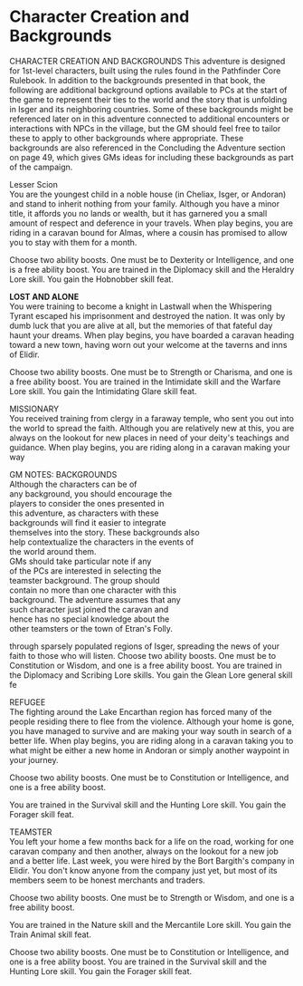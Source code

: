 # Character Creation and Backgrounds

CHARACTER CREATION AND BACKGROUNDS
This adventure is designed for 1st-level characters, built using the rules found in the Pathfinder Core Rulebook. In addition to the backgrounds presented in that book, the following are additional background options available to PCs at the start of the game to represent their ties to the world and the story that is unfolding in Isger and its neighboring countries. Some of these backgrounds might be referenced later on in this adventure connected to additional encounters or interactions with NPCs in the village, but the GM should feel free to tailor these to apply to other backgrounds where appropriate. These backgrounds are also referenced in the Concluding the Adventure section on page 49, which gives GMs ideas for including these backgrounds as part of the campaign.

Lesser Scion  
You are the youngest child in a noble house (in Cheliax, Isger, or Andoran) and stand to inherit nothing from your family. Although you have a minor title, it affords you no lands or wealth, but it has garnered you a small amount of respect and deference in your travels. When play begins, you are riding in a caravan bound for Almas, where a cousin has promised to allow you to stay with them for a month.

Choose two ability boosts. One must be to Dexterity
or Intelligence, and one is a free ability boost.
  You are trained in the Diplomacy skill and the
Heraldry Lore skill. You gain the Hobnobber skill feat.

**LOST AND ALONE**  
You were training to become a knight in Lastwall when the Whispering Tyrant escaped his imprisonment and destroyed the nation. It was only by dumb luck that you are alive at all, but the memories of that fateful day haunt your dreams. When play begins, you have boarded a caravan heading toward a new town, having worn out your welcome at the taverns and inns of Elidir.

Choose two ability boosts. One must be to Strength or Charisma, and one is a free ability boost.
You are trained in the Intimidate skill and the Warfare Lore skill. You gain the Intimidating Glare skill feat.

MISSIONARY  
You received training from clergy in a faraway temple, who sent you out into the world to spread the faith. Although you are relatively new at this, you are always on the lookout for new places in need of your deity's teachings and guidance. When play begins, you are riding along in a caravan making your way

GM NOTES: BACKGROUNDS  
Although the characters can be of  
any background, you should encourage the  
players to consider the ones presented in  
this adventure, as characters with these  
backgrounds will find it easier to integrate  
themselves into the story. These backgrounds also  
help contextualize the characters in the events of  
the world around them.  
  GMs should take particular note if any  
of the PCs are interested in selecting the  
teamster background. The group should  
contain no more than one character with this  
background. The adventure assumes that any  
such character just joined the caravan and  
hence has no special knowledge about the  
other teamsters or the town of Etran's Folly.

through sparsely populated regions of Isger, spreading
the news of your faith to those who will listen.
  Choose two ability boosts. One must be to
Constitution or Wisdom, and one is a free ability boost.
  You are trained in the Diplomacy and Scribing Lore
skills. You gain the Glean Lore general skill fe

REFUGEE  
The fighting around the Lake Encarthan region has forced many of the people residing there to flee from the violence. Although your home is gone, you have managed to survive and are making your way south in search of a better life. When play begins, you are riding along in a caravan taking you to what might be either a new home in Andoran or simply another waypoint in your journey.

Choose two ability boosts. One must be to
Constitution or Intelligence, and one is a free
ability boost.

You are trained in the Survival skill and the Hunting
Lore skill. You gain the Forager skill feat.

TEAMSTER  
You left your home a few months back for a life on the road, working for one caravan company and then another, always on the lookout for a new job and a better life. Last week, you were hired by the Bort Bargith's company in Elidir. You don't know anyone from the company just yet, but most of its members seem to be honest merchants and traders.

Choose two ability boosts. One must be to
Strength or Wisdom, and one is a free ability boost.

You are trained in the Nature skill and the Mercantile
Lore skill. You gain the Train Animal skill feat.

Choose two ability boosts. One must be to
Constitution or Intelligence, and one is a free
ability boost.
    You are trained in the Survival skill and the Hunting
Lore skill. You gain the Forager skill feat.